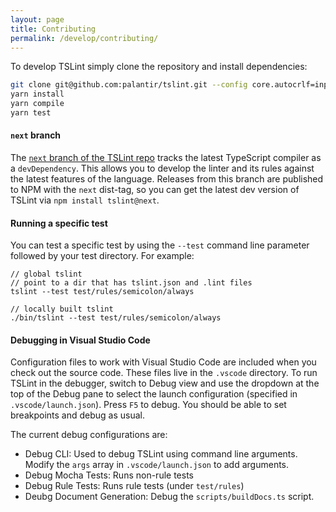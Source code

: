 ```yaml
---
layout: page
title: Contributing
permalink: /develop/contributing/
---
```


To develop TSLint simply clone the repository and install dependencies:

```bash
git clone git@github.com:palantir/tslint.git --config core.autocrlf=input --config core.eol=lf
yarn install
yarn compile
yarn test
```

#### `next` branch

The [`next` branch of the TSLint repo](https://github.com/palantir/tslint/tree/next) tracks the latest TypeScript
compiler as a `devDependency`. This allows you to develop the linter and its rules against the latest features of the
language. Releases from this branch are published to NPM with the `next` dist-tag, so you can get the latest dev
version of TSLint via `npm install tslint@next`.

#### Running a specific test

You can test a specific test by using the `--test` command line parameter followed by your test directory. For example:
```
// global tslint
// point to a dir that has tslint.json and .lint files
tslint --test test/rules/semicolon/always

// locally built tslint
./bin/tslint --test test/rules/semicolon/always
```

#### Debugging in Visual Studio Code

Configuration files to work with Visual Studio Code are included when you check out the source code. These files live in the `.vscode` directory. To run TSLint in the debugger, switch to Debug view and use the dropdown at the top of the Debug pane to select the launch configuration (specified in `.vscode/launch.json`). Press `F5` to debug. You should be able to set breakpoints and debug as usual.

The current debug configurations are:

- Debug CLI: Used to debug TSLint using command line arguments. Modify the `args` array in `.vscode/launch.json` to add arguments.
- Debug Mocha Tests: Runs non-rule tests
- Debug Rule Tests: Runs rule tests (under `test/rules`)
- Deubg Document Generation: Debug the `scripts/buildDocs.ts` script.
